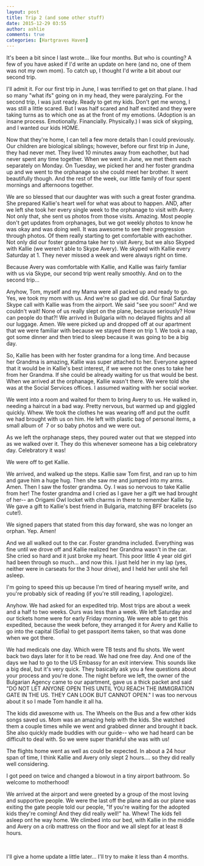 ```yaml
---
layout: post
title: Trip 2 (and some other stuff)
date: 2015-12-29 03:55
author: ashlie
comments: true
categories: [Hartgraves Haven]
---
```

It's been a bit since I last wrote... like four months. But who is counting? A few of you have asked if I'd write an update on here (and no, one of them was not my own mom). To catch up, I thought I'd write a bit about our second trip.

I'll admit it. For our first trip in June, I was terrified to get on that plane. I had so many "what ifs" going on in my head, they were paralyzing. For the second trip, I was just ready. Ready to get my kids. Don't get me wrong, I was still a little scared. But I was half scared and half excited and they were taking turns as to which one as at the front of my emotions. (Adoption is an insane process. Emotionally. Financially. Physically.) I was sick of skyping, and I wanted our kids HOME.

Now that they're home, I can tell a few more details than I could previously. Our children are biological siblings; however, before our first trip in June, they had never met. They lived 10 minutes away from eachother, but had never spent any time together. When we went in June, we met them each separately on Monday. On Tuesday, we picked her and her foster grandma up and we went to the orphanage so she could meet her brother. It went beautifully though. And the rest of the week, our little family of four spent mornings and afternoons together.

We are so blessed that our daughter was with such a great foster grandma. She prepared Kallie's heart well for what was about to happen. AND, after we left she took her every single week to the orphanage to visit with Avery. Not only that, she sent us photos from those visits. Amazing. Most people don't get updates from orphanages, but we got weekly photos to know he was okay and was doing well. It was awesome to see their progression through photos. Of them really starting to get comfortable with eachother. Not only did our foster grandma take her to visit Avery, but we also Skyped with Kallie (we weren't able to Skype Avery). We skyped with Kallie every Saturday at 1. They never missed a week and were always right on time.

Because Avery was comfortable with Kallie, and Kallie was fairly famliar with us via Skype, our second trip went really smoothly. And on to the second trip...

Anyhow, Tom, myself and my Mama were all packed up and ready to go. Yes, we took my mom with us. And we're so glad we did. Our final Saturday Skype call with Kallie was from the airport. We said "see you soon!" And we couldn't wait! None of us really slept on the plane, because seriously? How can people do that?! We arrived in Bulgaria with no delayed flights and all our luggage. Amen. We were picked up and dropped off at our apartment that we were familiar with because we stayed there on trip 1. We took a nap, got some dinner and then tried to sleep because it was going to be a big day.

So, Kallie has been with her foster grandma for a long time. And because her Grandma is amazing, Kallie was super attached to her. Everyone agreed that it would be in Kallie's best interest, if we were not the ones to take her from her Grandma. If she could be already waiting for us that would be best. When we arrived at the orphanage, Kallie wasn't there. We were told she was at the Social Services offices. I assumed waiting with her social worker.

We went into a room and waited for them to bring Avery to us. He walked in, needing a haircut in a bad way. Pretty nervous, but warmed up and giggled quickly. Whew. We took the clothes he was wearing off and put the outfit we had brought with us on him. He left with plastic bag of personal items, a small album of  7 or so baby photos and we were out.

As we left the orphanage steps, they poured water out that we stepped into as we walked over it. They do this whenever someone has a big celebratory day. Celebratory it was!

We were off to get Kallie.

We arrived, and walked up the steps. Kallie saw Tom first, and ran up to him and gave him a huge hug. Then she saw me and jumped into my arms. Amen. Then I saw the foster grandma. Oy. I was so nervous to take Kallie from her! The foster grandma and I cried as I gave her a gift we had brought of her-- an Origami Owl locket with charms in there to remember Kallie by. We gave a gift to Kallie's best friend in Bulgaria, matching BFF bracelets (so cute!).

We signed papers that stated from this day forward, she was no longer an orphan. Yep. Amen!

And we all walked out to the car. Foster grandma included. Everything was fine until we drove off and Kallie realized her Grandma wasn't in the car. She cried so hard and it just broke my heart. This poor little 4 year old girl had been through so much... and now this. I just held her in my lap (yes, neither were in carseats for the 3 hour drive), and I held her until she fell asleep.

I'm going to speed this up because I'm tired of hearing myself write, and you're probably sick of reading (if you're still reading, I apologize).

Anyhow. We had asked for an expedited trip. Most trips are about a week and a half to two weeks. Ours was less than a week. We left Saturday and our tickets home were for early Friday morning. We were able to get this expedited, because the week before, they arranged it for Avery and Kallie to go into the capital (Sofia) to get passport items taken, so that was done when we got there.

We had medicals one day. Which were TB tests and flu shots. We went back two days later for it to be read. We had one free day. And one of the days we had to go to the US Embassy for an exit interview. This sounds like a big deal, but it's very quick. They basically ask you a few questions about your process and you're done. The night before we left, the owner of the Bulgarian Agency came to our apartment, gave us a thick packet and said "DO NOT LET ANYONE OPEN THIS UNTIL YOU REACH THE IMMIGRATION GATE IN THE US. THEY CAN LOOK BUT CANNOT OPEN." I was too nervous about it so I made Tom handle it all ha.

The kids did awesome with us. The Wheels on the Bus and a few other kids songs saved us. Mom was an amazing help with the kids. She watched them a couple times while we went and grabbed dinner and brought it back. She also quickly made buddies with our guide-- who we had heard can be difficult to deal with. So we were super thankful she was with us!

The flights home went as well as could be expected. In about a 24 hour span of time, I think Kallie and Avery only slept 2 hours.... so they did really well considering.

I got peed on twice and changed a blowout in a tiny airport bathroom. So welcome to motherhood!

We arrived at the airport and were greeted by a group of the most loving and supportive people. We were the last off the plane and as our plane was exiting the gate people told our people, "If you're waiting for the adopted kids they're coming! And they did really well!" ha. Whew! The kids fell asleep ont he way home. We climbed into our bed, with Kallie in the middle and Avery on a crib mattress on the floor and we all slept for at least 8 hours.

&nbsp;

I'll give a home update a little later... I'll try to make it less than 4 months.
